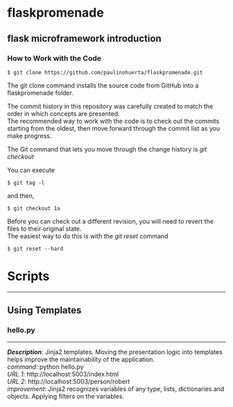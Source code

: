 # flaskpromenade

## flask microframework introduction


### How to Work with the Code

    $ git clone https://github.com/paulinohuerta/flaskpromenade.git
    
The git clone command installs the source code from GitHub into a flaskpromenade folder. 

The commit history in this repository was carefully created to match the order in which concepts are presented.    
The recommended way to work with the code is to check out the commits starting from the oldest, then move forward through the commit list as you make progress.   

The Git command that lets you move through the change history is _git checkout_    

You can execute      

    $ git tag -l

and then,    

    $ git checkout 1a

Before you can check out a different revision, you will need to revert the files to their original state.         
The easiest way to do this is with the _git reset_ command     

    $ git reset --hard


# Scripts
-----

## Using Templates

### hello.py
-----
_**Description**_: Jinja2 templates. Moving the presentation logic into templates helps improve the maintainability of the application.     
*command*: python hello.py     
*URL 1*: http://localhost:5003/index.html     
*URL 2*: http://localhost:5003/person/robert    
*improvement*: Jinja2 recognizes variables of any type, lists, dictionaries and objects. Applying filters on the variables.


